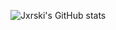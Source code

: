 ![Jxrski's GitHub stats](https://github-readme-stats.vercel.app/api?username=jxrski&theme=shadow&red_icons=true)
